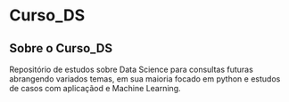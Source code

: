 # Curso_DS

## Sobre o Curso_DS
Repositório de estudos sobre Data Science para consultas futuras abrangendo variados temas, em sua maioria focado em python e estudos de casos com aplicaçãod e Machine Learning.
